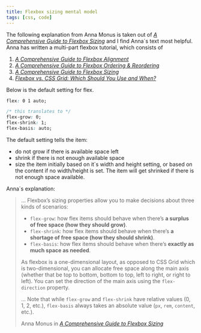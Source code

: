 ```yaml
---
title: Flexbox sizing mental model
tags: [css, code]
---
```

The following explanation from Anna Monus is taken out of *[A Comprehensive Guide to Flexbox Sizing](https://webdesign.tutsplus.com/tutorials/a-comprehensive-guide-to-flexbox-sizing--cms-31948)* and I find Anna´s text most helpful. Anna has written a multi-part flexbox tutorial, which consists of

1. *[A Comprehensive Guide to Flexbox Alignment](https://webdesign.tutsplus.com/tutorials/a-comprehensive-guide-to-flexbox-alignment--cms-30183)*
2. *[A Comprehensive Guide to Flexbox Ordering & Reordering](https://webdesign.tutsplus.com/tutorials/a-comprehensive-guide-to-flexbox-ordering-reordering--cms-31564)*
3. *[A Comprehensive Guide to Flexbox Sizing](https://webdesign.tutsplus.com/tutorials/a-comprehensive-guide-to-flexbox-sizing--cms-31948)*
4. *[Flexbox vs. CSS Grid: Which Should You Use and When?](https://webdesign.tutsplus.com/articles/flexbox-vs-css-grid-which-should-you-use--cms-30184)*


Below is the default setting for flex.

~~~ css
flex: 0 1 auto;

/* this translates to */
flex-grow: 0;
flex-shrink: 1;
flex-basis: auto;
~~~

The default setting tells the item:
- do not grow if there is available space left
- shrink if there is not enough available space
- size the item initially based on it´s width and height setting, or based on the content if no width/height is set. The item will get shrinked if there is not enough space available.

Anna´s explanation:

<blockquote class="fs">
<p>… Flexbox’s sizing properties allow you to make decisions about three kinds of scenarios:</p>
<ul>
<li><code>flex-grow</code>: how flex items should behave when there’s <strong>a surplus of free space (how they should grow)</strong>.</li>
<li><code>flex-shrink</code>: how flex items should behave when there’s <strong>a shortage of free space (how they should shrink)</strong>.</li>
<li><code>flex-basis</code>: how flex items should behave when there’s <strong>exactly as much space as needed</strong>.</li>
</ul>
<p>As flexbox is a one-dimensional layout, as opposed to CSS Grid which is two-dimensional, you can allocate free space along the main axis (whether that be top to bottom, bottom to top, left to right, or right to left). You can set the direction of the main axis using the <code>flex-direction</code> property.</p>
<p>… Note that while <code>flex-grow</code> and <code>flex-shrink</code> have relative values (0, 1, 2, etc.), <code>flex-basis</code> always takes an absolute value (<code>px</code>, <code>rem</code>, <code>content</code>, etc.).</p>
<footer>Anna Monus in <cite><a href="https://webdesign.tutsplus.com/tutorials/a-comprehensive-guide-to-flexbox-sizing--cms-31948">A Comprehensive Guide to Flexbox Sizing</a></cite></footer>
</blockquote>



